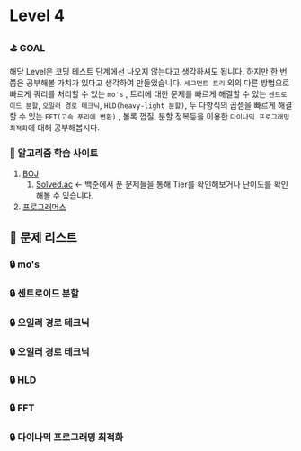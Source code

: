 # Level 4

### ⛳️ GOAL
해당 Level은 코딩 테스트 단계에선 나오지 않는다고 생각하셔도 됩니다. 하지만 한 번쯤은 공부해볼 가치가 있다고 생각하여 만들었습니다. 
`세그먼트 트리` 외의 다른 방법으로 빠르게 쿼리를 처리할 수 있는 `mo's` , 트리에 대한 문제를 빠르게 해결할 수 있는 `센트로이드 분할`, `오일러 경로 테크닉`, `HLD(heavy-light 분할)`, 두 다항식의 곱셈을 빠르게 해결할 수 있는 `FFT(고속 푸리에 변환)` , 볼록 껍질, 분할 정복등을 이용한 `다이나믹 프로그래밍 최적화`에 대해 공부해봅시다.

### 🏫 알고리즘 학습 사이트
1. [BOJ](https://www.acmicpc.net)
    1. [Solved.ac](https://solved.ac) &larr; 백준에서 푼 문제들을 통해 Tier를 확인해보거나 난이도를 확인해볼 수 있습니다.
2. [프로그래머스](https://programmers.co.kr)  

## :dolphin: 문제 리스트

### :lock: mo's

### :lock: 센트로이드 분할

### :lock: 오일러 경로 테크닉


### :lock: 오일러 경로 테크닉


### :lock: HLD


### :lock: FFT


### :lock: 다이나믹 프로그래밍 최적화

